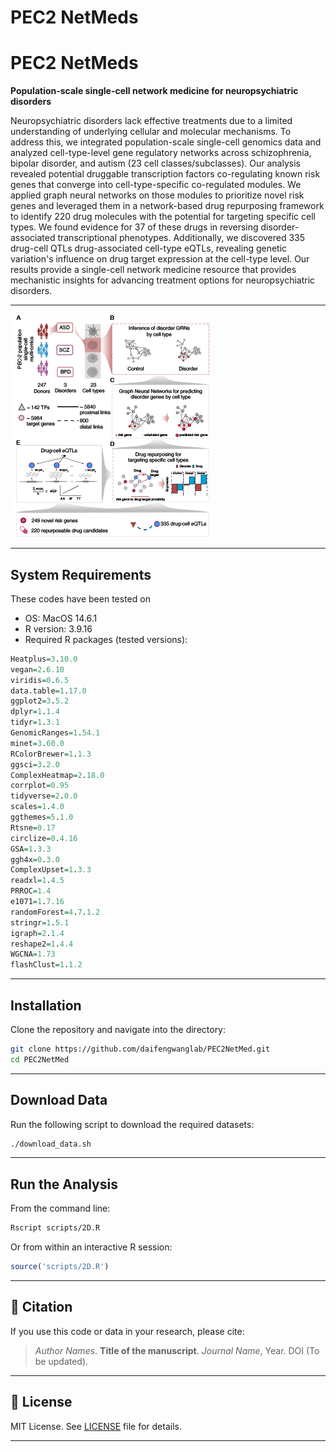 # PEC2 NetMeds

# PEC2 NetMeds

**Population-scale single-cell network medicine for neuropsychiatric disorders**

Neuropsychiatric disorders lack effective treatments due to a limited understanding of underlying cellular and molecular mechanisms. To address this, we integrated population-scale single-cell genomics data and analyzed cell-type-level gene regulatory networks across schizophrenia, bipolar disorder, and autism (23 cell classes/subclasses). Our analysis revealed potential druggable transcription factors co-regulating known risk genes that converge into cell-type-specific co-regulated modules. We applied graph neural networks on those modules to prioritize novel risk genes and leveraged them in a network-based drug repurposing framework to identify 220 drug molecules with the potential for targeting specific cell types. We found evidence for 37 of these drugs in reversing disorder-associated transcriptional phenotypes. Additionally, we discovered 335 drug-cell QTLs drug-associated cell-type eQTLs, revealing genetic variation's influence on drug target expression at the cell-type level. Our results provide a single-cell network medicine resource that provides mechanistic insights for advancing treatment options for neuropsychiatric disorders.

---
![Figure1](Figure1.png)

---

## System Requirements

These codes have been tested on
- OS: MacOS 14.6.1
- R version: 3.9.16  
- Required R packages (tested versions):

```r
Heatplus=3.10.0
vegan=2.6.10
viridis=0.6.5
data.table=1.17.0
ggplot2=3.5.2
dplyr=1.1.4
tidyr=1.3.1
GenomicRanges=1.54.1
minet=3.60.0
RColorBrewer=1.1.3
ggsci=3.2.0
ComplexHeatmap=2.18.0
corrplot=0.95
tidyverse=2.0.0
scales=1.4.0
ggthemes=5.1.0
Rtsne=0.17
circlize=0.4.16
GSA=1.3.3
ggh4x=0.3.0
ComplexUpset=1.3.3
readxl=1.4.5
PRROC=1.4
e1071=1.7.16
randomForest=4.7.1.2
stringr=1.5.1
igraph=2.1.4
reshape2=1.4.4
WGCNA=1.73
flashClust=1.1.2
```

---

## Installation

Clone the repository and navigate into the directory:

```bash
git clone https://github.com/daifengwanglab/PEC2NetMed.git
cd PEC2NetMed
```

---

## Download Data

Run the following script to download the required datasets:

```bash
./download_data.sh
```

---

## Run the Analysis

From the command line:

```bash
Rscript scripts/2D.R
```

Or from within an interactive R session:

```r
source('scripts/2D.R')
```

---

## 📄 Citation

If you use this code or data in your research, please cite:

> _Author Names_. **Title of the manuscript**. _Journal Name_, Year. DOI (To be updated).

---

## 📝 License

MIT License. See [LICENSE](LICENSE) file for details.

---
